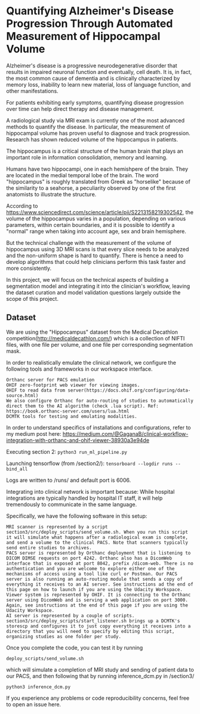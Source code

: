 # Quantifying Alzheimer's Disease Progression Through Automated Measurement of Hippocampal Volume

Alzheimer's disease is a progressive neurodegenerative disorder that results in impaired neuronal function and eventually, cell death. It is, in fact, the most common cause of dementia and is clinically characterized by memory loss, inability to learn new material, loss of language function, and other manifestations.

For patients exhibiting early symptoms, quantifying disease progression over time can help direct therapy and disease management.

A radiological study via MRI exam is currently one of the most advanced methods to quantify the disease. In particular, the measurement of hippocampal volume has proven useful to diagnose and track progression. Research has shown reduced volume of the hippocampus in patients.

The hippocampus is a critical structure of the human brain that plays an important role in information consolidation, memory and learning. 

Humans have two hippocampi, one in each hemishpere of the brain. They are located in the medial temporal lobe of the brain. The word "hippocampus" is roughly translated from Greek as "horselike" because of the similarity to a seahorse, a peculiarity observed by one of the first anatomists to illustrate the structure.

According to https://www.sciencedirect.com/science/article/pii/S2213158219302542, the volume of the hippocampus varies in a population, depending on various parameters, within certain boundaries, and it is possible to identify a "normal" range when taking into account age, sex and brain hemisphere.

But the technical challenge with the measurement of the volume of hippocampus using 3D MRI scans is that every slice needs to be analyzed and the non-uniform shape is hard to quantify. There is hence a need to develop algorithms that could help clinicians perform this task faster and more consistently.

In this project, we will focus on the technical aspects of building a segmentation model and integrating it into the clinician's workflow, leaving the dataset curation and model validation questions largely outside the scope of this project.

## Dataset

We are using the "Hippocampus" dataset from the Medical Decathlon competition(http://medicaldecathlon.com/) which is a collection of NIFTI files, with one file per volume, and one file per corresponding segmentation mask. 

In order to realistically emulate the clinical network, we configure the following tools and frameworks in our workspace interface. 

    Orthanc server for PACS emulation
    OHIF zero-footprint web viewer for viewing images. 
    OHIF to read data from server(https://docs.ohif.org/configuring/data-source.html)
    We also configure Orthanc for auto-routing of studies to automatically direct them to the AI algorithm (check .lua script). Ref: https://book.orthanc-server.com/users/lua.html
    DCMTK tools for testing and emulating modalities. 
  
In order to understand specifics of installations and configurations, refer to my medium post here: https://medium.com/@GaganaB/clinical-workflow-integration-with-orthanc-and-ohif-viewer-38930a3e94de

Executing section 2:
```python3 run_ml_pipeline.py```

Launching tensorflow (from /section2/):
```tensorboard --logdir runs --bind_all```

Logs are written to /runs/ and default port is 6006.

Integrating into clinical network is important because: While hospital integrations are typically handled by hospital IT staff, it will help tremendously to communicate in the same language.

Specifically, we have the following software in this setup:

    MRI scanner is represented by a script section3/src/deploy_scripts/send_volume.sh. When you run this script it will simulate what happens after a radiological exam is complete, and send a volume to the clinical PACS. Note that scanners typically send entire studies to archives.
    PACS server is represented by Orthanc deployment that is listening to DICOM DIMSE requests on port 4242. Orthanc also has a DicomWeb interface that is exposed at port 8042, prefix /dicom-web. There is no authentication and you are welcome to explore either one of the mechanisms of access using a tool like curl or Postman. Our PACS server is also running an auto-routing module that sends a copy of everything it receives to an AI server. See instructions ad the end of this page on how to launch if you are using the Udacity Workspace.
    Viewer system is represented by OHIF. It is connecting to the Orthanc server using DicomWeb and is serving a web application on port 3000. Again, see instructions at the end of this page if you are using the Udacity Workspace.
    AI server is represented by a couple of scripts. section3/src/deploy_scripts/start_listener.sh brings up a DCMTK's storescp and configures it to just copy everything it receives into a directory that you will need to specify by editing this script, organizing studies as one folder per study. 
    
Once you complete the code, you can test it by running

    deploy_scripts/send_volume.sh

which will simulate a completion of MRI study and sending of patient data to our PACS, and then following that by running inference_dcm.py in /section3/

```python3 inference_dcm.py``` 

If you experience any problems or code reproducibility concerns, feel free to open an issue here. 





